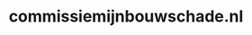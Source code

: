 ---
layout: post
title:  "commissiemijnbouwschade.nl"
internal_url:  "/dutchgov/commissiemijnbouwschade.nl.html"
subdomains_count: 8
all_subdomains_count: 9
urls_count: 5
ssl_rank: 100
http_rank: 72.8
url_link: /data/commissiemijnbouwschade.nl/urls.txt
all_subdomains_link: /data/commissiemijnbouwschade.nl/all_subdomains.txt
subdomains_link: /data/commissiemijnbouwschade.nl/subdomains.txt
categories: dutchgov
---